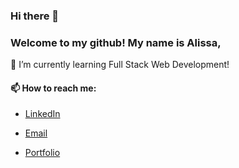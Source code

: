 ### Hi there 👋

### Welcome to my github! My name is Alissa, 

🌱 I’m currently learning Full Stack Web Development!

#### 📫 How to reach me:

   - [LinkedIn](https://www.linkedin.com/in/alissa-champigny-b1171a1a5/)

   - [Email](achampigny4@gmail.com)

   - [Portfolio](https://achampigny4.github.io/AlissaC-ResponsivePortfolio/)



<!--
**achampigny4/achampigny4** is a ✨ _special_ ✨ repository because its `README.md` (this file) appears on your GitHub profile.

Here are some ideas to get you started:

- 🔭 I’m currently working on ...
- 🌱 I’m currently learning ...
- 👯 I’m looking to collaborate on ...
- 🤔 I’m looking for help with ...
- 💬 Ask me about ...
- 📫 How to reach me: ...
- 😄 Pronouns: ...
- ⚡ Fun fact: ...
-->
